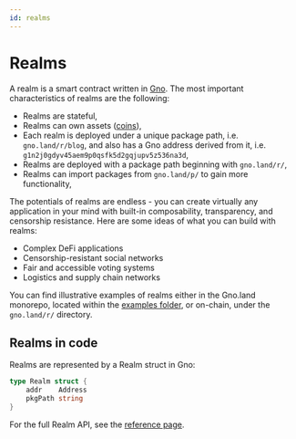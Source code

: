 ```yaml
---
id: realms
---
```


# Realms

A realm is a smart contract written in [Gno](./gno-language.md). The most important characteristics of realms are the following:
- Realms are stateful,
- Realms can own assets ([coins](./standard-library/coin.md)),
- Each realm is deployed under a unique package path, i.e. `gno.land/r/blog`, and also has a Gno
address derived from it, i.e. `g1n2j0gdyv45aem9p0qsfk5d2gqjupv5z536na3d`,
- Realms are deployed with a package path beginning with `gno.land/r/`,
- Realms can import packages from `gno.land/p/` to gain more functionality,

The potentials of realms are endless - you can create virtually any
application in your mind with built-in composability,
transparency, and censorship resistance. Here are some ideas of what you can build with realms:
- Complex DeFi applications
- Censorship-resistant social networks
- Fair and accessible voting systems
- Logistics and supply chain networks

You can find illustrative examples of realms either in the Gno.land monorepo, 
located within the [examples folder](https://github.com/gnolang/gno/tree/master/examples), or on-chain, under the `gno.land/r/` directory.

## Realms in code

Realms are represented by a Realm struct in Gno:
```go
type Realm struct {
    addr    Address
    pkgPath string
}
```
For the full Realm API, see the [reference page](../reference/).





